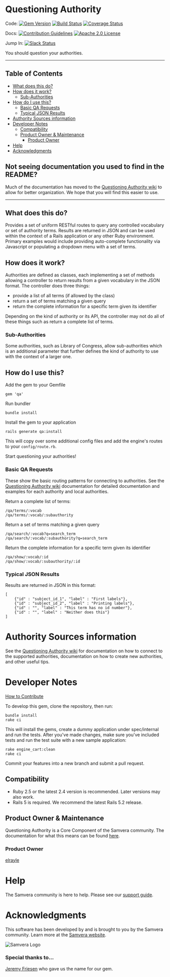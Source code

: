 # Questioning Authority

Code:
[![Gem Version](https://badge.fury.io/rb/qa.png)](http://badge.fury.io/rb/qa)
[![Build Status](https://circleci.com/gh/samvera/questioning_authority.svg?style=svg)](https://circleci.com/gh/samvera/questioning_authority)
[![Coverage Status](https://coveralls.io/repos/github/samvera/questioning_authority/badge.svg?branch=master)](https://coveralls.io/github/samvera/questioning_authority?branch=master)

Docs:
[![Contribution Guidelines](http://img.shields.io/badge/CONTRIBUTING-Guidelines-blue.svg)](./CONTRIBUTING.md)
[![Apache 2.0 License](http://img.shields.io/badge/APACHE2-license-blue.svg)](./LICENSE)

Jump In: [![Slack Status](http://slack.samvera.org/badge.svg)](http://slack.samvera.org/)

You should question your authorities.

----
## Table of Contents

  * [What does this do?](#what-does-this-do)
  * [How does it work?](#how-does-it-work)
    * [Sub-Authorities](#sub-authorities)
  * [How do I use this?](#how-do-i-use-this)
    * [Basic QA Requests](#basic-qa-requests)
    * [Typical JSON Results](#typical-json-results)
  * [Authority Sources information](#authority-sources-information)
  * [Developer Notes](#developer-notes)
    * [Compatibility](#compatibility)
    * [Product Owner & Maintenance](#product-owner--maintenance)
      * [Product Owner](#product-owner)
  * [Help](#help)
  * [Acknowledgments](#acknowledgments)

## Not seeing documentation you used to find in the README?  

Much of the documentation has moved to the [Questioning Authority wiki](https://github.com/samvera/questioning_authority/wiki) to allow for better organization.  We hope that you will find this easier to use.

----
## What does this do?

Provides a set of uniform RESTful routes to query any controlled vocabulary or set of authority terms.
Results are returned in JSON and can be used within the context of a Rails application or any other
Ruby environment. Primary examples would include providing auto-complete functionality via Javascript
or populating a dropdown menu with a set of terms.

## How does it work?

Authorities are defined as classes, each implementing a set of methods allowing a controller to return
results from a given vocabulary in the JSON format.  The controller does three things:

* provide a list of all terms (if allowed by the class)
* return a set of terms matching a given query
* return the complete information for a specific term given its identifier

Depending on the kind of authority or its API, the controller may not do all of these things such
as return a complete list of terms.

### Sub-Authorities

Some authorities, such as Library of Congress, allow sub-authorities which is an additional parameter that
further defines the kind of authority to use with the context of a larger one.

## How do I use this?

Add the gem to your Gemfile

    gem 'qa'

Run bundler

    bundle install

Install the gem to your application

    rails generate qa:install

This will copy over some additional config files and add the engine's routes to your `config/route.rb`.

Start questioning your authorities!

### Basic QA Requests

These show the basic routing patterns for connecting to authorities.  See the [Questioning Authority wiki](https://github.com/samvera/questioning_authority/wiki) documentation for detailed documentation and examples for each authority and local authorities.

Return a complete list of terms:

    /qa/terms/:vocab
    /qa/terms/:vocab/:subauthority

Return a set of terms matching a given query

    /qa/search/:vocab?q=search_term
    /qa/search/:vocab/:subauthority?q=search_term

Return the complete information for a specific term given its identifier

    /qa/show/:vocab/:id
    /qa/show/:vocab/:subauthority/:id



### Typical JSON Results

Results are returned in JSON in this format:

    [
        {"id" : "subject_id_1", "label" : "First labels"},
        {"id" : "subject_id_2", "label" : "Printing labels"},
        {"id" : "", "label" : "This term has no id number"},
        {"id" : "", "label" : "Neither does this"}
    ]


# Authority Sources information

See the [Questioning Authority wiki](https://github.com/samvera/questioning_authority/wiki) for documentation on how to connect to the supported authorities, documentation on how to create new authorities, and other useful tips.


# Developer Notes

[How to Contribute](./CONTRIBUTING.md)

To develop this gem, clone the repository, then run:

    bundle install
    rake ci

This will install the gems, create a dummy application under spec/internal and run the tests.  After you've made changes,
make sure you've included tests and run the test suite with a new sample application:

    rake engine_cart:clean
    rake ci

Commit your features into a new branch and submit a pull request.

## Compatibility

* Ruby 2.5 or the latest 2.4 version is recommended.  Later versions may also work.
* Rails 5 is required. We recommend the latest Rails 5.2 release.

## Product Owner & Maintenance

Questioning Authority is a Core Component of the Samvera community. The documentation for
what this means can be found [here](http://samvera.github.io/core_components.html#requirements-for-a-core-component).

### Product Owner

[elrayle](https://github.com/elrayle)

# Help

The Samvera community is here to help. Please see our [support guide](./SUPPORT.md).

# Acknowledgments

This software has been developed by and is brought to you by the Samvera community.  Learn more at the
[Samvera website](http://samvera.org/).

![Samvera Logo](https://wiki.duraspace.org/download/thumbnails/87459292/samvera-fall-font2-200w.png?version=1&modificationDate=1498550535816&api=v2)

### Special thanks to...

[Jeremy Friesen](https://github.com/jeremyf) who gave us the name for our gem.
